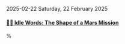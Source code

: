 2025-02-22 Saturday, 22 February 2025

#### [🔗🚀 Idle Words: The Shape of a Mars Mission](https://idlewords.com/2025/02/the_shape_of_a_mars_mission.htm)

%
